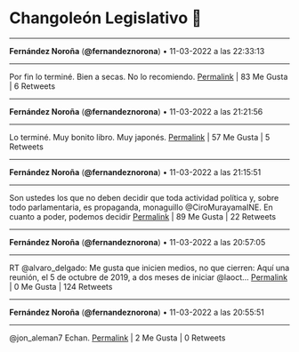 # Changoleón Legislativo 🙈
*****
**Fernández Noroña** (**@fernandeznorona**) • 11-03-2022 a las 22:33:13
*****
Por fin lo terminé. Bien a secas. No lo recomiendo.
[Permalink](https://twitter.com/fernandeznorona/status/1502533149024301056) | 83 Me Gusta | 6 Retweets
*****
**Fernández Noroña** (**@fernandeznorona**) • 11-03-2022 a las 21:21:56
*****
Lo terminé. Muy bonito libro. Muy japonés.
[Permalink](https://twitter.com/fernandeznorona/status/1502515211508469761) | 57 Me Gusta | 5 Retweets
*****
**Fernández Noroña** (**@fernandeznorona**) • 11-03-2022 a las 21:15:51
*****
Son ustedes los que no deben decidir que toda actividad política y, sobre todo parlamentaria, es propaganda, monaguillo @CiroMurayamaINE. En cuanto a poder, podemos decidir
[Permalink](https://twitter.com/fernandeznorona/status/1502513682495983624) | 89 Me Gusta | 22 Retweets
*****
**Fernández Noroña** (**@fernandeznorona**) • 11-03-2022 a las 20:57:05
*****
RT @alvaro_delgado: Me gusta que inicien medios, no que cierren: Aquí una reunión, el 5 de octubre de 2019, a dos meses de iniciar ⁦⁦@laoct…
[Permalink](https://twitter.com/fernandeznorona/status/1502508958111707140) | 0 Me Gusta | 124 Retweets
*****
**Fernández Noroña** (**@fernandeznorona**) • 11-03-2022 a las 20:55:51
*****
@jon_aleman7 Echan.
[Permalink](https://twitter.com/fernandeznorona/status/1502508647930290176) | 2 Me Gusta | 0 Retweets